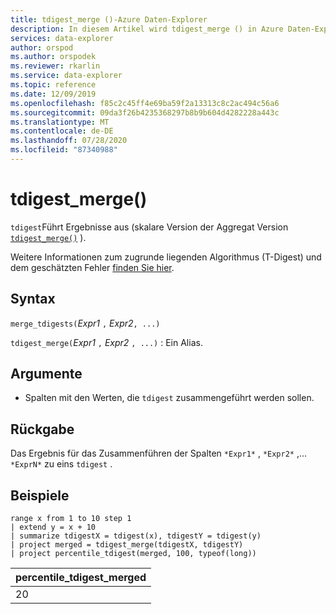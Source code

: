```yaml
---
title: tdigest_merge ()-Azure Daten-Explorer
description: In diesem Artikel wird tdigest_merge () in Azure Daten-Explorer beschrieben.
services: data-explorer
author: orspod
ms.author: orspodek
ms.reviewer: rkarlin
ms.service: data-explorer
ms.topic: reference
ms.date: 12/09/2019
ms.openlocfilehash: f85c2c45ff4e69ba59f2a13313c8c2ac494c56a6
ms.sourcegitcommit: 09da3f26b4235368297b8b9b604d4282228a443c
ms.translationtype: MT
ms.contentlocale: de-DE
ms.lasthandoff: 07/28/2020
ms.locfileid: "87340988"
---
```

# <a name="tdigest_merge"></a>tdigest_merge()

`tdigest`Führt Ergebnisse aus (skalare Version der Aggregat Version [`tdigest_merge()`](tdigest-merge-aggfunction.md) ).

Weitere Informationen zum zugrunde liegenden Algorithmus (T-Digest) und dem geschätzten Fehler [finden Sie hier](percentiles-aggfunction.md#estimation-error-in-percentiles).

## <a name="syntax"></a>Syntax

`merge_tdigests(`*Expr1* `,` *Expr2*`, ...)`

`tdigest_merge(`*Expr1* `,` *Expr2* `, ...)` : Ein Alias.

## <a name="arguments"></a>Argumente

* Spalten mit den Werten, die `tdigest` zusammengeführt werden sollen.

## <a name="returns"></a>Rückgabe

Das Ergebnis für das Zusammenführen der Spalten `*Expr1*` , `*Expr2*` ,... `*ExprN*` zu eins `tdigest` .

## <a name="examples"></a>Beispiele

<!-- csl: https://help.kusto.windows.net:443/Samples -->
```kusto
range x from 1 to 10 step 1 
| extend y = x + 10
| summarize tdigestX = tdigest(x), tdigestY = tdigest(y)
| project merged = tdigest_merge(tdigestX, tdigestY)
| project percentile_tdigest(merged, 100, typeof(long))
```

|percentile_tdigest_merged|
|---|
|20|
